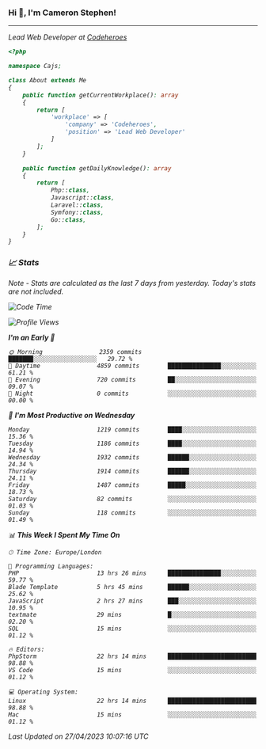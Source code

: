 ### Hi 👋, I'm Cameron Stephen!
<hr>
<p><em>Lead Web Developer at <a href="https://codeheroes.co.uk">Codeheroes</a></p>


```php
<?php

namespace Cajs;

class About extends Me
{
    public function getCurrentWorkplace(): array
    {
        return [
            'workplace' => [
                'company' => 'Codeheroes',
                'position' => 'Lead Web Developer'
            ]
        ];
    }

    public function getDailyKnowledge(): array
    {
        return [
            Php::class,
            Javascript::class,
            Laravel::class,
            Symfony::class,
            Go::class,
        ];
    }
}
```

### 📈 Stats
<p><em>Note - Stats are calculated as the last 7 days from yesterday. Today's stats are not included.</em></p>


<!--START_SECTION:waka-->
![Code Time](http://img.shields.io/badge/Code%20Time-3%2C345%20hrs%2057%20mins-blue)

![Profile Views](http://img.shields.io/badge/Profile%20Views-0-blue)

**I'm an Early 🐤** 

```text
🌞 Morning                2359 commits        ███████░░░░░░░░░░░░░░░░░░   29.72 % 
🌆 Daytime                4859 commits        ███████████████░░░░░░░░░░   61.21 % 
🌃 Evening                720 commits         ██░░░░░░░░░░░░░░░░░░░░░░░   09.07 % 
🌙 Night                  0 commits           ░░░░░░░░░░░░░░░░░░░░░░░░░   00.00 % 
```
📅 **I'm Most Productive on Wednesday** 

```text
Monday                   1219 commits        ████░░░░░░░░░░░░░░░░░░░░░   15.36 % 
Tuesday                  1186 commits        ████░░░░░░░░░░░░░░░░░░░░░   14.94 % 
Wednesday                1932 commits        ██████░░░░░░░░░░░░░░░░░░░   24.34 % 
Thursday                 1914 commits        ██████░░░░░░░░░░░░░░░░░░░   24.11 % 
Friday                   1487 commits        █████░░░░░░░░░░░░░░░░░░░░   18.73 % 
Saturday                 82 commits          ░░░░░░░░░░░░░░░░░░░░░░░░░   01.03 % 
Sunday                   118 commits         ░░░░░░░░░░░░░░░░░░░░░░░░░   01.49 % 
```


📊 **This Week I Spent My Time On** 

```text
🕑︎ Time Zone: Europe/London

💬 Programming Languages: 
PHP                      13 hrs 26 mins      ███████████████░░░░░░░░░░   59.77 % 
Blade Template           5 hrs 45 mins       ██████░░░░░░░░░░░░░░░░░░░   25.62 % 
JavaScript               2 hrs 27 mins       ███░░░░░░░░░░░░░░░░░░░░░░   10.95 % 
textmate                 29 mins             █░░░░░░░░░░░░░░░░░░░░░░░░   02.20 % 
SQL                      15 mins             ░░░░░░░░░░░░░░░░░░░░░░░░░   01.12 % 

🔥 Editors: 
PhpStorm                 22 hrs 14 mins      █████████████████████████   98.88 % 
VS Code                  15 mins             ░░░░░░░░░░░░░░░░░░░░░░░░░   01.12 % 

💻 Operating System: 
Linux                    22 hrs 14 mins      █████████████████████████   98.88 % 
Mac                      15 mins             ░░░░░░░░░░░░░░░░░░░░░░░░░   01.12 % 
```


 Last Updated on 27/04/2023 10:07:16 UTC
<!--END_SECTION:waka-->
